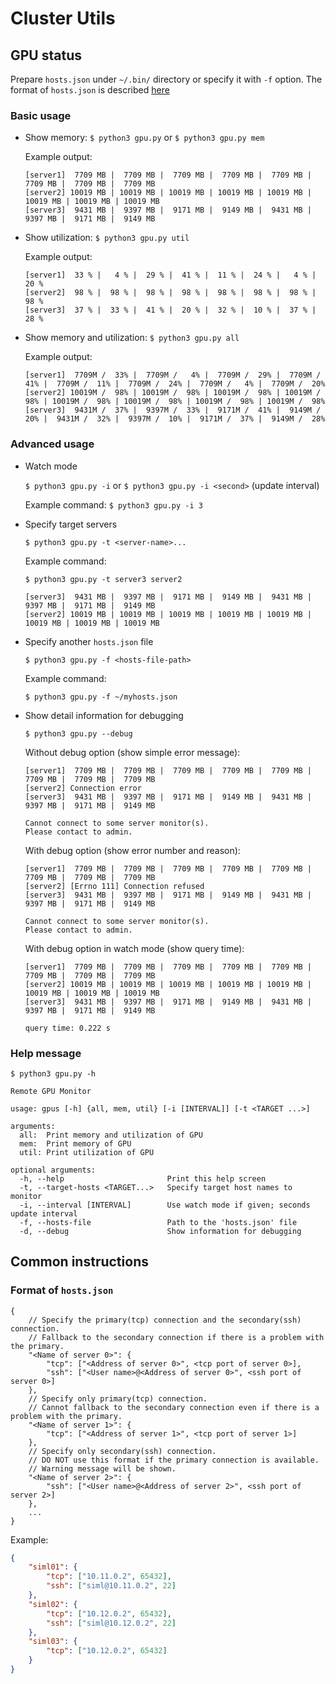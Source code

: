 # Cluster Utils

## GPU status

Prepare `hosts.json` under `~/.bin/` directory or specify it with `-f` option.
The format of `hosts.json` is described [here](#format-of-hostsjson)

### Basic usage

- Show memory: `$ python3 gpu.py` or `$ python3 gpu.py mem`

  Example output:

  ```
  [server1]  7709 MB |  7709 MB |  7709 MB |  7709 MB |  7709 MB |  7709 MB |  7709 MB |  7709 MB
  [server2] 10019 MB | 10019 MB | 10019 MB | 10019 MB | 10019 MB | 10019 MB | 10019 MB | 10019 MB
  [server3]  9431 MB |  9397 MB |  9171 MB |  9149 MB |  9431 MB |  9397 MB |  9171 MB |  9149 MB
  ```

- Show utilization: `$ python3 gpu.py util`

  Example output:

  ```
  [server1]  33 % |   4 % |  29 % |  41 % |  11 % |  24 % |   4 % |  20 %
  [server2]  98 % |  98 % |  98 % |  98 % |  98 % |  98 % |  98 % |  98 %
  [server3]  37 % |  33 % |  41 % |  20 % |  32 % |  10 % |  37 % |  28 %
  ```

- Show memory and utilization: `$ python3 gpu.py all`

  Example output:

  ```
  [server1]  7709M /  33% |  7709M /   4% |  7709M /  29% |  7709M /  41% |  7709M /  11% |  7709M /  24% |  7709M /   4% |  7709M /  20%
  [server2] 10019M /  98% | 10019M /  98% | 10019M /  98% | 10019M /  98% | 10019M /  98% | 10019M /  98% | 10019M /  98% | 10019M /  98%
  [server3]  9431M /  37% |  9397M /  33% |  9171M /  41% |  9149M /  20% |  9431M /  32% |  9397M /  10% |  9171M /  37% |  9149M /  28%
  ```

### Advanced usage

- Watch mode

  `$ python3 gpu.py -i` or `$ python3 gpu.py -i <second>` (update interval)

  Example command: `$ python3 gpu.py -i 3`

- Specify target servers

  `$ python3 gpu.py -t <server-name>...`

  Example command:

  `$ python3 gpu.py -t server3 server2`

  ```
  [server3]  9431 MB |  9397 MB |  9171 MB |  9149 MB |  9431 MB |  9397 MB |  9171 MB |  9149 MB
  [server2] 10019 MB | 10019 MB | 10019 MB | 10019 MB | 10019 MB | 10019 MB | 10019 MB | 10019 MB
  ```

- Specify another `hosts.json` file

  `$ python3 gpu.py -f <hosts-file-path>`

  Example command:

  `$ python3 gpu.py -f ~/myhosts.json`

- Show detail information for debugging

  `$ python3 gpu.py --debug`

  Without debug option (show simple error message):

  ```
  [server1]  7709 MB |  7709 MB |  7709 MB |  7709 MB |  7709 MB |  7709 MB |  7709 MB |  7709 MB
  [server2] Connection error
  [server3]  9431 MB |  9397 MB |  9171 MB |  9149 MB |  9431 MB |  9397 MB |  9171 MB |  9149 MB

  Cannot connect to some server monitor(s).
  Please contact to admin.
  ```

  With debug option (show error number and reason):

  ```
  [server1]  7709 MB |  7709 MB |  7709 MB |  7709 MB |  7709 MB |  7709 MB |  7709 MB |  7709 MB
  [server2] [Errno 111] Connection refused
  [server3]  9431 MB |  9397 MB |  9171 MB |  9149 MB |  9431 MB |  9397 MB |  9171 MB |  9149 MB

  Cannot connect to some server monitor(s).
  Please contact to admin.
  ```

  With debug option in watch mode (show query time):

   ```
  [server1]  7709 MB |  7709 MB |  7709 MB |  7709 MB |  7709 MB |  7709 MB |  7709 MB |  7709 MB
  [server2] 10019 MB | 10019 MB | 10019 MB | 10019 MB | 10019 MB | 10019 MB | 10019 MB | 10019 MB
  [server3]  9431 MB |  9397 MB |  9171 MB |  9149 MB |  9431 MB |  9397 MB |  9171 MB |  9149 MB

  query time: 0.222 s
  ```

### Help message

`$ python3 gpu.py -h`

```
Remote GPU Monitor

usage: gpus [-h] {all, mem, util} [-i [INTERVAL]] [-t <TARGET ...>]

arguments:
  all:  Print memory and utilization of GPU
  mem:  Print memory of GPU
  util: Print utilization of GPU

optional arguments:
  -h, --help                       Print this help screen
  -t, --target-hosts <TARGET...>   Specify target host names to monitor
  -i, --interval [INTERVAL]        Use watch mode if given; seconds update interval
  -f, --hosts-file                 Path to the 'hosts.json' file
  -d, --debug                      Show information for debugging
```

## Common instructions

### Format of `hosts.json`

```jsonc
{
    // Specify the primary(tcp) connection and the secondary(ssh) connection.
    // Fallback to the secondary connection if there is a problem with the primary.
    "<Name of server 0>": {
        "tcp": ["<Address of server 0>", <tcp port of server 0>],
        "ssh": ["<User name>@<Address of server 0>", <ssh port of server 0>]
    },
    // Specify only primary(tcp) connection.
    // Cannot fallback to the secondary connection even if there is a problem with the primary.
    "<Name of server 1>": {
        "tcp": ["<Address of server 1>", <tcp port of server 1>]
    },
    // Specify only secondary(ssh) connection.
    // DO NOT use this format if the primary connection is available.
    // Warning message will be shown.
    "<Name of server 2>": {
        "ssh": ["<User name>@<Address of server 2>", <ssh port of server 2>]
    },
    ...
}
```

Example:

```json
{
    "siml01": {
        "tcp": ["10.11.0.2", 65432],
        "ssh": ["siml@10.11.0.2", 22]
    },
    "siml02": {
        "tcp": ["10.12.0.2", 65432],
        "ssh": ["siml@10.12.0.2", 22]
    },
    "siml03": {
        "tcp": ["10.12.0.2", 65432]
    }
}
```
